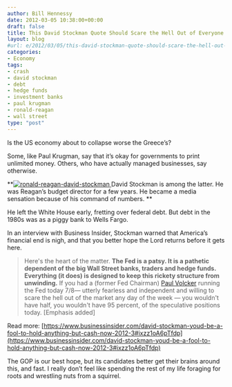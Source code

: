 ```yaml
---
author: Bill Hennessy
date: 2012-03-05 10:38:00+00:00
draft: false
title: This David Stockman Quote Should Scare the Hell Out of Everyone
layout: blog
#url: e/2012/03/05/this-david-stockman-quote-should-scare-the-hell-out-of-everyone/
categories:
- Economy
tags:
- crash
- david stockman
- debt
- hedge funds
- investment banks
- paul krugman
- ronald-reagan
- wall street
type: "post"
---
```


Is the US economy about to collapse worse the Greece’s?

 

Some, like Paul Krugman, say that it’s okay for governments to print unlimited money. Others, who have actually managed businesses, say otherwise.

 

**[![ronald-reagan-david-stockman](https://ludicrite.files.wordpress.com/2012/03/ronald-reagan-david-stockman_thumb.jpg)
](https://ludicrite.files.wordpress.com/2012/03/ronald-reagan-david-stockman.jpg)David Stockman is among the latter. He was Reagan’s budget director for a few years. He became a media sensation because of his command of numbers. **

 

He left the White House early, fretting over federal debt. But debt in the 1980s was as a piggy bank to Wells Fargo. 

 

In an interview with Business Insider, Stockman warned that America’s financial end is nigh, and that you better hope the Lord returns before it gets here.

 

>   
> 
> Here's the heart of the matter. **The Fed is a patsy. It is a pathetic dependent of the big Wall Street banks, traders and hedge funds. Everything (it does) is designed to keep this rickety structure from unwinding.** If you had a (former Fed Chairman) [Paul Volcker](https://www.businessinsider.com/blackboard/paul-volcker) running the Fed today 7/8— utterly fearless and independent and willing to scare the hell out of the market any day of the week — you wouldn't have half, you wouldn't have 95 percent, of the speculative positions today. [Emphasis added]
> 
> 

 

Read more: [https://www.businessinsider.com/david-stockman-youd-be-a-fool-to-hold-anything-but-cash-now-2012-3#ixzz1oA6pTfdp](https://www.businessinsider.com/david-stockman-youd-be-a-fool-to-hold-anything-but-cash-now-2012-3#ixzz1oA6pTfdp)

 

The GOP is our best hope, but its candidates better get their brains around this, and fast. I really don’t feel like spending the rest of my life foraging for roots and wrestling nuts from a squirrel. 
